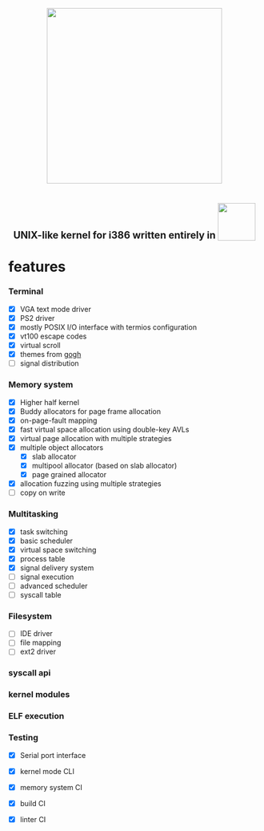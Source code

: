 <p align=center><img src="https://github.com/user-attachments/assets/5e3e4e69-b3db-40ee-9684-8ccf9a6c31d5" width="350px"/></p>
<h1 align=center>
  <sup><sub>
    UNIX-like kernel for i386 written entirely in
  </sub></sup>
  <a href="https://ziglang.org/">
    <img src="https://github.com/user-attachments/assets/5e13dfe0-8d15-415c-b981-95ac5a351080" width="75px" />
  </a>
  <br><br>
  <div align=left>features</div>
</h1>

### Terminal

- [X] VGA text mode driver
- [X] PS2 driver
- [X] mostly POSIX I/O interface with termios configuration
- [X] vt100 escape codes
- [X] virtual scroll
- [X] themes from [gogh](https://gogh-co.github.io/Gogh/)
- [ ] signal distribution

### Memory system

- [X] Higher half kernel
- [X] Buddy allocators for page frame allocation
- [X] on-page-fault mapping
- [X] fast virtual space allocation using double-key AVLs
- [X] virtual page allocation with multiple strategies
- [X] multiple object allocators
  - [X] slab allocator
  - [X] multipool allocator (based on slab allocator)
  - [X] page grained allocator
- [X] allocation fuzzing using multiple strategies
- [ ] copy on write

### Multitasking

- [X] task switching
- [X] basic scheduler
- [X] virtual space switching
- [X] process table
- [X] signal delivery system
- [ ] signal execution
- [ ] advanced scheduler
- [ ] syscall table

### Filesystem

- [ ] IDE driver
- [ ] file mapping
- [ ] ext2 driver

### syscall api

### kernel modules

### ELF execution

### Testing

- [X] Serial port interface
- [X] kernel mode CLI
- [X] memory system CI
- [X] build CI
- [X] linter CI

